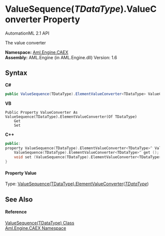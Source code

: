 # ValueSequence(*TDataType*).ValueConverter Property 
AutomationML 2.1 API 

The value converter

**Namespace:**&nbsp;<a href="N_Aml_Engine_CAEX">Aml.Engine.CAEX</a><br />**Assembly:**&nbsp;AML.Engine (in AML.Engine.dll) Version: 1.6

## Syntax

**C#**<br />
``` C#
public ValueSequence(TDataType).ElementValueConverter<TDataType> ValueConverter { get; set; }
```

**VB**<br />
``` VB
Public Property ValueConverter As ValueSequence(TDataType).ElementValueConverter(Of TDataType)
	Get
	Set
```

**C++**<br />
``` C++
public:
property ValueSequence(TDataType).ElementValueConverter<TDataType>^ ValueConverter {
	ValueSequence(TDataType).ElementValueConverter<TDataType>^ get ();
	void set (ValueSequence(TDataType).ElementValueConverter<TDataType>^ value);
}
```


#### Property Value
Type: <a href="T_Aml_Engine_CAEX_ValueSequence_1_ElementValueConverter_1">ValueSequence(TDataType).ElementValueConverter</a>(<a href="T_Aml_Engine_CAEX_ValueSequence_1">*TDataType*</a>)

## See Also


#### Reference
<a href="T_Aml_Engine_CAEX_ValueSequence_1">ValueSequence(TDataType) Class</a><br /><a href="N_Aml_Engine_CAEX">Aml.Engine.CAEX Namespace</a><br />